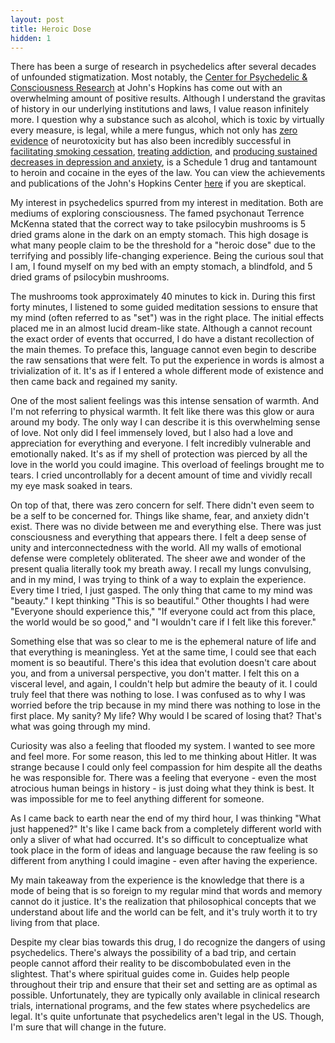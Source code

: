 ```yaml
---
layout: post
title: Heroic Dose
hidden: 1
---
```


There has been a surge of research in psychedelics after several decades of unfounded stigmatization. Most notably, the [Center for Psychedelic & Consciousness Research](https://hopkinspsychedelic.org/) at John's Hopkins has come out with an overwhelming amount of positive results. Although I understand the gravitas of history in our underlying institutions and laws, I value reason infinitely more. I question why a substance such as alcohol, which is toxic by virtually every measure, is legal, while a mere fungus, which not only has [zero evidence](https://www.hopkinsmedicine.org/Press_releases/2006/GriffithspsilocybinQ) of neurotoxicity but has also been incredibly successful in [facilitating smoking cessation](https://files.csp.org/Psilocybin/Johnson2017Smoking.pdf), [treating addiction](http://www.centerforintegrativepsychology.org/Bogenschutz_16%20Psychedelics%20as%20aids%20for%20addiction%20therapy_Review.pdf), and [producing sustained decreases in depression and anxiety](https://journals.sagepub.com/doi/pdf/10.1177/0269881116675513), is a Schedule 1 drug and tantamount to heroin and cocaine in the eyes of the law. You can view the achievements and publications of the John's Hopkins Center [here](https://hopkinspsychedelic.org/achievements) if you are skeptical.

My interest in psychedelics spurred from my interest in meditation. Both are mediums of exploring consciousness. The famed psychonaut Terrence McKenna stated that the correct way to take psilocybin mushrooms is 5 dried grams alone in the dark on an empty stomach. This high dosage is what many people claim to be the threshold for a "heroic dose" due to the terrifying and possibly life-changing experience. Being the curious soul that I am, I found myself on my bed with an empty stomach, a blindfold, and 5 dried grams of psilocybin mushrooms.

The mushrooms took approximately 40 minutes to kick in. During this first forty minutes, I listened to some guided meditation sessions to ensure that my mind (often referred to as "set") was in the right place. The initial effects placed me in an almost lucid dream-like state. Although a cannot recount the exact order of events that occurred, I do have a distant recollection of the main themes. To preface this, language cannot even begin to describe the raw sensations that were felt. To put the experience in words is almost a trivialization of it. It's as if I entered a whole different mode of existence and then came back and regained my sanity.

One of the most salient feelings was this intense sensation of warmth. And I'm not referring to physical warmth. It felt like there was this glow or aura around my body. The only way I can describe it is this overwhelming sense of love. Not only did I feel immensely loved, but I also had a love and appreciation for everything and everyone. I felt incredibly vulnerable and emotionally naked. It's as if my shell of protection was pierced by all the love in the world you could imagine. This overload of feelings brought me to tears. I cried uncontrollably for a decent amount of time and vividly recall my eye mask soaked in tears.

On top of that, there was zero concern for self. There didn't even seem to be a self to be concerned for. Things like shame, fear, and anxiety didn't exist. There was no divide between me and everything else. There was just consciousness and everything that appears there. I felt a deep sense of unity and interconnectedness with the world. All my walls of emotional defense were completely obliterated. The sheer awe and wonder of the present qualia literally took my breath away. I recall my lungs convulsing, and in my mind, I was trying to think of a way to explain the experience. Every time I tried, I just gasped. The only thing that came to my mind was "beauty." I kept thinking "This is so beautiful." Other thoughts I had were "Everyone should experience this," "If everyone could act from this place, the world would be so good," and "I wouldn't care if I felt like this forever."

Something else that was so clear to me is the ephemeral nature of life and that everything is meaningless. Yet at the same time, I could see that each moment is so beautiful. There's this idea that evolution doesn't care about you, and from a universal perspective, you don't matter. I felt this on a visceral level, and again, I couldn't help but admire the beauty of it. I could truly feel that there was nothing to lose. I was confused as to why I was worried before the trip because in my mind there was nothing to lose in the first place. My sanity? My life? Why would I be scared of losing that? That's what was going through my mind.

Curiosity was also a feeling that flooded my system. I wanted to see more and feel more. For some reason, this led to me thinking about Hitler. It was strange because I could only feel compassion for him despite all the deaths he was responsible for. There was a feeling that everyone - even the most atrocious human beings in history - is just doing what they think is best. It was impossible for me to feel anything different for someone.

As I came back to earth near the end of my third hour, I was thinking "What just happened?" It's like I came back from a completely different world with only a sliver of what had occurred. It's so difficult to conceptualize what took place in the form of ideas and language because the raw feeling is so different from anything I could imagine - even after having the experience.

My main takeaway from the experience is the knowledge that there is a mode of being that is so foreign to my regular mind that words and memory cannot do it justice. It's the realization that philosophical concepts that we understand about life and the world can be felt, and it's truly worth it to try living from that place.

Despite my clear bias towards this drug, I do recognize the dangers of using psychedelics. There's always the possibility of a bad trip, and certain people cannot afford their reality to be discombobulated even in the slightest. That's where spiritual guides come in. Guides help people throughout their trip and ensure that their set and setting are as optimal as possible. Unfortunately, they are typically only available in clinical research trials, international programs, and the few states where psychedelics are legal. It's quite unfortunate that psychedelics aren't legal in the US. Though, I'm sure that will change in the future.
